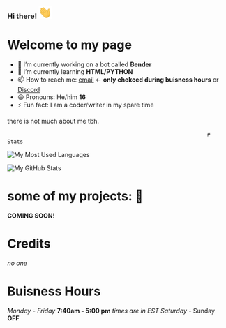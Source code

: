 ### Hi there! <img src="https://raw.githubusercontent.com/ABSphreak/ABSphreak/master/gifs/Hi.gif" width="30px">
# Welcome to <underline> my page <underline>

- 🔭 I’m currently working on a bot called __Bender__
- 🌱 I’m currently learning **HTML/PYTHON**
- 📫 How to reach me: [email](mailto:kszych6728@wlsstudents.org) <- **only chekced during buisness hours** or [Discord](https://discord.gg/e2CKcYVqYf)
- 😄 Pronouns: He/him **16**
- ⚡ Fun fact: I am a coder/writer in my spare time

there is not much about me tbh.

                                                                    # Stats
![My Most Used Languages](https://github-readme-stats.vercel.app/api/top-langs/?username=kadincookie&theme=tokyonight&layout=compact)

![My GitHub Stats](https://github-readme-stats.vercel.app/api?username=kadincookie&count_private=false&show_icons=true&theme=tokyonight)

# some of my projects: 🔨
**COMING SOON**!
                                                                    
# Credits
*no one*
                                                                    
# Buisness Hours
_Monday - Friday_ __7:40am - 5:00 pm__ *times are in EST*
_Saturday_ - Sunday **OFF**
